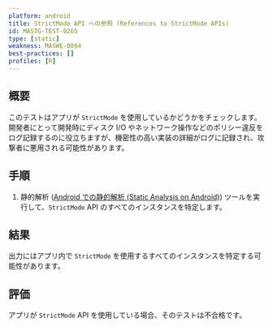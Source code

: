 ```yaml
---
platform: android
title: StrictMode API への参照 (References to StrictMode APIs)
id: MASTG-TEST-0265
type: [static]
weakness: MASWE-0094
best-practices: []
profiles: [R]
---
```


## 概要

このテストはアプリが `StrictMode` を使用しているかどうかをチェックします。開発者にとって開発時にディスク I/O やネットワーク操作などのポリシー違反をログ記録するのに役立ちますが、機密性の高い実装の詳細がログに記録され、攻撃者に悪用される可能性があります。

## 手順

1. 静的解析 ([Android での静的解析 (Static Analysis on Android)](../../../techniques/android/MASTG-TECH-0014.md)) ツールを実行して、`StrictMode` API のすべてのインスタンスを特定します。

## 結果

出力にはアプリ内で `StrictMode` を使用するすべてのインスタンスを特定する可能性があります。

## 評価

アプリが `StrictMode` API を使用している場合、そのテストは不合格です。

